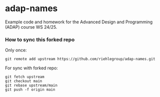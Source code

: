 # adap-names

Example code and homework for the Advanced Design and Programming (ADAP) course WS 24/25.

### How to sync this forked repo

Only once:
```
git remote add upstream https://github.com/riehlegroup/adap-names.git
```


For sync with forked repo:
```
git fetch upstream
git checkout main
git rebase upstream/main
git push -f origin main
```